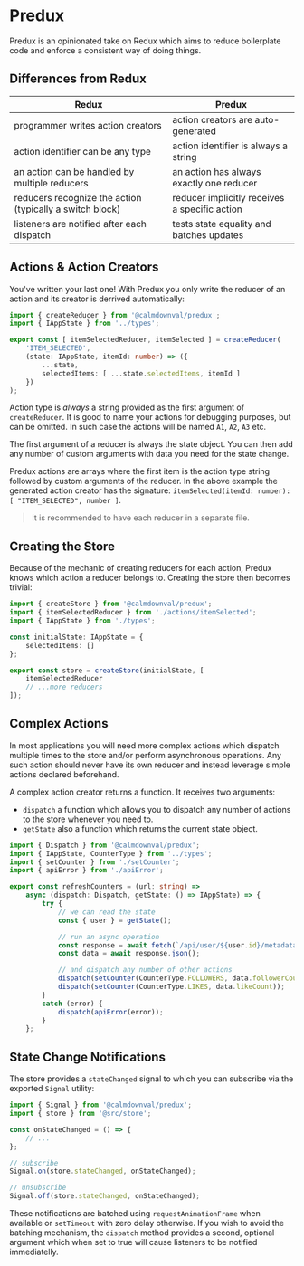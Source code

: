# Predux

Predux is an opinionated take on Redux which aims to reduce boilerplate code and
enforce a consistent way of doing things.

## Differences from Redux

| Redux | Predux |
| ----- | ------ |
| programmer writes action creators | action creators are auto-generated |
| action identifier can be any type | action identifier is always a string |
| an action can be handled by multiple reducers | an action has always exactly one reducer |
| reducers recognize the action (typically a switch block) | reducer implicitly receives a specific action |
| listeners are notified after each dispatch | tests state equality and batches updates |

## Actions & Action Creators

You've written your last one! With Predux you only write the reducer of an
action and its creator is derrived automatically:

```ts
import { createReducer } from '@calmdownval/predux';
import { IAppState } from '../types';

export const [ itemSelectedReducer, itemSelected ] = createReducer(
    'ITEM_SELECTED',
    (state: IAppState, itemId: number) => ({
        ...state,
        selectedItems: [ ...state.selectedItems, itemId ]
    })
);
```

Action type is *always* a string provided as the first argument of
`createReducer`. It is good to name your actions for debugging purposes, but can
be omitted. In such case the actions will be named `A1`, `A2`, `A3` etc.

The first argument of a reducer is always the state object. You can then
add any number of custom arguments with data you need for the state change.

Predux actions are arrays where the first item is the action type string
followed by custom arguments of the reducer. In the above example the generated
action creator has the signature:
`itemSelected(itemId: number): [ "ITEM_SELECTED", number ]`.

> It is recommended to have each reducer in a separate file.

## Creating the Store

Because of the mechanic of creating reducers for each action, Predux knows which
action a reducer belongs to. Creating the store then becomes trivial:

```ts
import { createStore } from '@calmdownval/predux';
import { itemSelectedReducer } from './actions/itemSelected';
import { IAppState } from './types';

const initialState: IAppState = {
    selectedItems: []
};

export const store = createStore(initialState, [
    itemSelectedReducer
    // ...more reducers
]);
```

## Complex Actions

In most applications you will need more complex actions which dispatch multiple
times to the store and/or perform asynchronous operations. Any such action
should never have its own reducer and instead leverage simple actions declared
beforehand.

A complex action creator returns a function. It receives two arguments:

- `dispatch` a function which allows you to dispatch any number of actions to
the store whenever you need to.
- `getState` also a function which returns the current state object.

```ts
import { Dispatch } from '@calmdownval/predux';
import { IAppState, CounterType } from '../types';
import { setCounter } from './setCounter';
import { apiError } from './apiError';

export const refreshCounters = (url: string) =>
    async (dispatch: Dispatch, getState: () => IAppState) => {
        try {
            // we can read the state
            const { user } = getState();

            // run an async operation
            const response = await fetch(`/api/user/${user.id}/metadata`);
            const data = await response.json();

            // and dispatch any number of other actions
            dispatch(setCounter(CounterType.FOLLOWERS, data.followerCount));
            dispatch(setCounter(CounterType.LIKES, data.likeCount));
        }
        catch (error) {
            dispatch(apiError(error));
        }
    };
```

## State Change Notifications

The store provides a `stateChanged` signal to which you can subscribe via the
exported `Signal` utility:

```ts
import { Signal } from '@calmdownval/predux';
import { store } from '@src/store';

const onStateChanged = () => {
    // ...
};

// subscribe
Signal.on(store.stateChanged, onStateChanged);

// unsubscribe
Signal.off(store.stateChanged, onStateChanged);
```

These notifications are batched using `requestAnimationFrame` when available or
`setTimeout` with zero delay otherwise. If you wish to avoid the batching
mechanism, the `dispatch` method provides a second, optional argument which when
set to true will cause listeners to be notified immediatelly.
